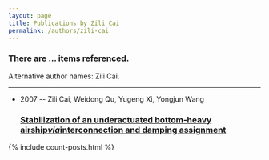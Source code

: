 ```yaml
---
layout: page
title: Publications by Zili Cai
permalink: /authors/zili-cai
---
```


<h3 id="number-posts">There are ... items referenced.</h3>
<p id='info-authors'>Alternative author names: Zili Cai.</p>
<hr />
<ul class="post-list">
<li><span class='post-meta'>2007 -- Zili Cai, Weidong Qu, Yugeng Xi, Yongjun Wang</span><h3><a class='post-link' href="{{ site.baseurl }}/stabilization-of-an-underactuated-bottom-heavy-airship-i-via-i-interconnection-and-damping-assignment">Stabilization of an underactuated bottom‐heavy airship<i>via</i>interconnection and damping assignment</a></h3></li>

</ul>
{% include count-posts.html %}

